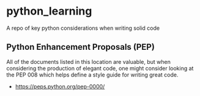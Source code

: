 # python_learning
A repo of key python considerations when writing solid code

## Python Enhancement Proposals (PEP)
All of the documents listed in this location are valuable, but when considering the production of elegant code, one might consider
looking at the PEP 008 which helps define a style guide for writing great code.
  - https://peps.python.org/pep-0000/


